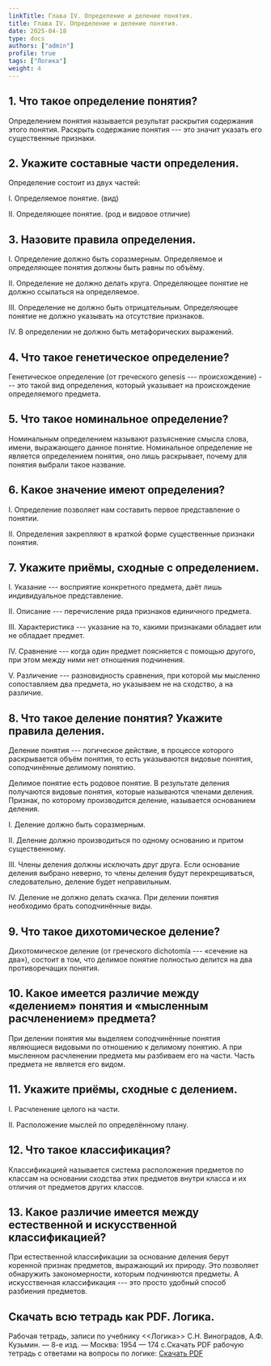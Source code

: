 ```yaml
---
linkTitle: Глава IV. Определение и деление понятия.
title: Глава IV. Определение и деление понятия.
date: 2025-04-18
type: docs
authors: ["admin"]
profile: true
tags: ["Логика"]
weight: 4
---
```


## 1. Что такое определение понятия?

Определением понятия называется результат раскрытия содержания этого понятия. Раскрыть содержание понятия --- это значит указать его существенные признаки.

## 2. Укажите составные части определения.

Определение состоит из двух частей:

I. Определяемое понятие. (вид)

II. Определяющее понятие. (род и видовое отличие)

## 3. Назовите правила определения.

I. Определение должно быть соразмерным. Определяемое и определяющее понятия должны быть равны по объёму.

II. Определение не должно делать круга. Определяющее понятие не должно ссылаться на определяемое.

III. Определение не должно быть отрицательным. Определяющее понятие не должно указывать на отсутствие признаков.

IV. В определении не должно быть метафорических выражений.

## 4. Что такое генетическое определение?

Генетическое определение (от греческого genesis --- происхождение) ---  это такой вид определения, который указывает на происхождение определяемого предмета.

## 5. Что такое номинальное определение?

Номинальным определением называют разъяснение смысла слова, имени, выражающего данное понятие. Номинальное определение не является определением понятия, оно лишь раскрывает, почему для понятия выбрали такое название. 

## 6. Какое значение имеют определения?

I. Определение позволяет нам составить первое представление о понятии.

II. Определения закрепляют в краткой форме существенные признаки понятия.

## 7. Укажите приёмы, сходные с определением.

I. Указание --- восприятие конкретного предмета, даёт лишь индивидуальное представление.

II. Описание --- перечисление ряда признаков единичного предмета.

III. Характеристика --- указание на то, какими признаками обладает или не обладает предмет.

IV. Сравнение --- когда один предмет поясняется с помощью другого, при этом между ними нет отношения подчинения.

V. Различение ---  разновидность сравнения, при которой мы мысленно сопоставляем два предмета, но указываем не на сходство, а на различие.

## 8. Что такое деление понятия? Укажите правила деления.

Деление понятия --- логическое действие, в процессе которого раскрывается объём понятия, то есть указываются видовые понятия, соподчинённые делимому понятию.

Делимое понятие есть родовое понятие. В результате деления получаются видовые понятия, которые называются членами деления. Признак, по которому производится деление, называется основанием деления.

I. Деление должно быть соразмерным.

II. Деление должно производиться по одному основанию и притом существенному.

III. Члены деления должны исключать друг друга. Если основание деления выбрано неверно, то члены деления будут перекрещиваться, следовательно, деление будет неправильным.

IV. Деление не должно делать скачка. При делении понятия необходимо брать соподчинённые виды.

## 9. Что такое дихотомическое деление?

Дихотомическое деление (от греческого dichotomía --- «сечение на два»), состоит в том, что делимое понятие полностью делится на два противоречащих понятия.

## 10. Какое имеется различие между «делением» понятия и «мысленным расчленением» предмета?

При делении понятия мы выделяем соподчинённые понятия являющиеся видовыми по отношению к делимому понятию. А при мысленном расчленении предмета мы разбиваем его на части. Часть предмета не является его видом.

## 11. Укажите приёмы, сходные с делением.

I. Расчленение целого на части.

II. Расположение мыслей по определённому плану.

## 12. Что такое классификация?

Классификацией называется система расположения предметов по классам на основании сходства этих предметов внутри класса и их отличия от предметов других классов.

## 13. Какое различие имеется между естественной и искусственной классификацией?

При естественной классификации за основание деления берут коренной признак предметов, выражающий их природу. Это позволяет обнаружить закономерности, которым подчиняются предметы. А искусственная классификация --- это просто удобный способ разбиения предметов.

## Скачать всю тетрадь как PDF. Логика.

Рабочая тетрадь, записи по учебнику <<Логика>> С.Н. Виноградов, А.Ф. Кузьмин. — 8-е изд. — Москва: 1954 — 174 c.Скачать PDF рабочую тетрадь с ответами на вопросы по логике: [Скачать PDF](/uploads/Logika-Vladin-2024.pdf)